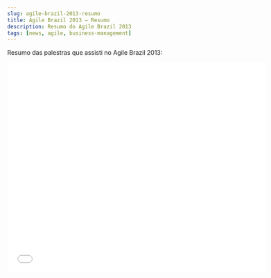 ```yaml
---
slug: agile-brazil-2013-resumo
title: Agile Brazil 2013 – Resumo
description: Resumo do Agile Brazil 2013
tags: [news, agile, business-management]
---
```


Resumo das palestras que assisti no Agile Brazil 2013:

<!--truncate-->

<iframe
 src="//www.slideshare.net/slideshow/embed_code/key/o2dpdOQVwo24lQ"
 width="595"
 height="485"
 frameborder="0"
 marginwidth="0"
 marginheight="0"
 scrolling="no"
 style={{
    border: "1px solid #CCC",
    borderWidth: "1px",
    marginBottom: "5px",
    maxWidth: "100%"
 }}
 allowfullscreen
/>

[Agile Brazil 2013](https://www.slideshare.net/megatroom/agile-brazil-2013-resumo) – Resumo from **Bruno Nardini**

